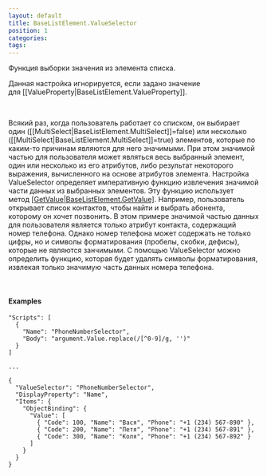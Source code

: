 ```yaml
---
layout: default
title: BaseListElement.ValueSelector
position: 1
categories: 
tags: 
---
```


Функция выборки значения из элемента списка.

Данная настройка игнорируется, если задано значение для [[ValueProperty|BaseListElement.ValueProperty]].

   

Всякий раз, когда пользователь работает со списком, он выбирает один ([[MultiSelect|BaseListElement.MultiSelect]]=false) или несколько ([[MultiSelect|BaseListElement.MultiSelect]]=true) элементов, которые по каким-то причинам являются для него значимыми. При этом значимой частью для пользователя может являться весь выбранный элемент, один или несколько из его атрибутов, либо результат некоторого выражения, вычисленного на основе атрибутов элемента. Настройка ValueSelector определяет императивную функцию извлечения значимой части данных из выбранных элементов. Эту функцию использует метод [[GetValue|BaseListElement.GetValue]](). Например, пользователь открывает список контактов, чтобы найти и выбрать абонента, которому он хочет позвонить. В этом примере значимой частью данных для пользователя является только атрибут контакта, содержащий номер телефона. Однако номер телефона может содержать не только цифры, но и символы форматирования (пробелы, скобки, дефисы), которые не являются занчимыми. С помощью ValueSelector можно определить функцию, которая будет удалять символы форматирования, извлекая только значимую часть данных номера телефона.

   

#### Examples

```
"Scripts": [
  {
    "Name": "PhoneNumberSelector",
    "Body": "argument.Value.replace(/[^0-9]/g, '')"
  }
]
   
...
   
{
  "ValueSelector": "PhoneNumberSelector",
  "DisplayProperty": "Name",
  "Items": {
    "ObjectBinding": {
      "Value": [
        { "Code": 100, "Name": "Вася", "Phone": "+1 (234) 567-890" },
        { "Code": 200, "Name": "Петя", "Phone": "+1 (234) 567-891" },
        { "Code": 300, "Name": "Коля", "Phone": "+1 (234) 567-892" }
      ]
    }
  }
}
```

 

 

